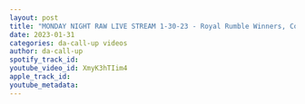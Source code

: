 ```yaml
---
layout: post
title: "MONDAY NIGHT RAW LIVE STREAM 1-30-23 - Royal Rumble Winners, Cody Rhodes is back"
date: 2023-01-31
categories: da-call-up videos
author: da-call-up
spotify_track_id: 
youtube_video_id: XmyK3hTIim4
apple_track_id: 
youtube_metadata: 
---
```

